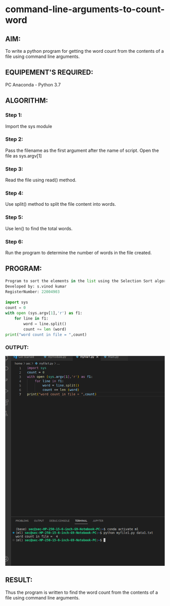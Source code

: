 # command-line-arguments-to-count-word
## AIM:
To write a python program for getting the word count from the contents of a file using command line arguments.
## EQUIPEMENT'S REQUIRED: 
PC
Anaconda - Python 3.7
## ALGORITHM: 
### Step 1: 
Import the sys module

### Step 2: 
Pass the filename as the first argument after the name of script. Open the file as sys.argv[1]
 
### Step 3: 
Read the file using read() method.

### Step 4:  
Use split() method to split the file content into words.

### Step 5:  
Use len() to find the total words.

### Step 6: 
Run the program to determine the number of words in the file created.

## PROGRAM:
```python
Program to sort the elements in the list using the Selection Sort algorithm.
Developed by: s.vinod kumar
RegisterNumber: 22004903

import sys
count = 0
with open (sys.argv[1],'r') as f1:
    for line in f1:
        word = line.split()
        count += len (word)
print("word count in file = ",count)
```
### OUTPUT:
![output](output.png)



## RESULT:
Thus the program is written to find the word count from the contents of a file using command line arguments.
